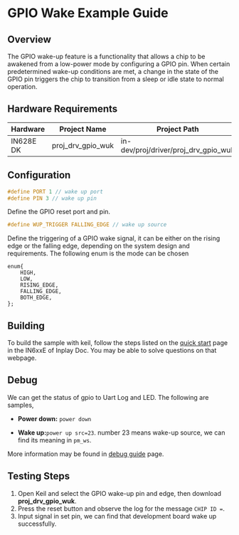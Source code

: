 # GPIO Wake Example Guide

## Overview

The GPIO wake-up feature is a functionality that allows a chip to be awakened from a low-power mode by configuring a GPIO pin. When certain predetermined wake-up conditions are met, a change in the state of the GPIO pin triggers the chip to transition from a sleep or idle state to normal operation.



## Hardware Requirements

| Hardware  | Project Name      | Project Path                         |
| --------- | ----------------- | ------------------------------------ |
| IN628E DK | proj_drv_gpio_wuk | in-dev/proj/driver/proj_drv_gpio_wuk |



## Configuration

```c
#define PORT 1 // wake up port
#define PIN 3 // wake up pin
```

Define the GPIO reset port and pin.



```c
#define WUP_TRIGGER FALLING_EDGE // wake up source
```

Define the triggering of a GPIO wake signal, it can be either on the rising edge or the falling edge, depending on the system design and requirements.  The following enum is the mode can be chosen

```
enum{
	HIGH,
	LOW,
	RISING_EDGE,
	FALLING_EDGE,
	BOTH_EDGE,
};
```



## Building

To build the sample with keil, follow the steps listed on the [quick start](https://inplay-inc.github.io/docs/in6xxe/quick-start.html) page in the IN6xxE  of Inplay Doc. You may be able to solve questions on that webpage.



## Debug

We can get the status of gpio to Uart Log and LED. The following are samples,

- **Power down:** `power down `

- **Wake up:**`power up src=23`. number 23 means wake-up source, we can find its meaning in `pm_ws`.

More information may be found in [debug guide](https://inplay-inc.github.io/docs/in6xxe/getting-started/debug-guide) page.




## Testing Steps

1. Open Keil and select the GPIO wake-up pin and edge, then download **proj_drv_gpio_wuk**.
2. Press the reset button and observe the log for the message `CHIP ID =`.
3. Input signal in set pin, we can find that development board  wake up successfully.

